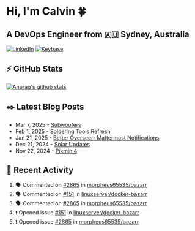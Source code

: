 # Hi, I'm Calvin 🍀
## A DevOps Engineer from 🇦🇺 Sydney, Australia</h3>

[![LinkedIn](https://img.shields.io/badge/-c–bui-0077B5?style=flat-square&labelColor=0077B5&logo=LinkedIn&logoColor=white)](https://www.linkedin.com/in/c-bui/)
[![Keybase](https://img.shields.io/badge/-calvinbui-ff6f21?style=flat-square&labelColor=ff6f21&logo=Keybase&logoColor=white)](https://keybase.io/calvinbui)

<!-- https://github.com/rishavanand/github-profilinator -->
## ⚡ GitHub Stats
[![Anurag's github stats](https://github-readme-stats.vercel.app/api?username=calvinbui&count_private=true&hide_title=true)](https://github.com/anuraghazra/github-readme-stats)

<!-- https://github.com/gautamkrishnar/blog-post-workflow -->
## ✒️ Latest Blog Posts

<!-- BLOG-POST-LIST:START -->
- Mar 7, 2025 - [Subwoofers](https://calvin.me/subwoofers)
- Feb 1, 2025 - [Soldering Tools Refresh](https://calvin.me/soldering-tools-refresh)
- Jan 21, 2025 - [Better Overseerr Mattermost Notifications](https://calvin.me/better-overseerr-mattermost-notification)
- Dec 21, 2024 - [Solar Updates](https://calvin.me/solar-updates)
- Nov 22, 2024 - [Pikmin 4](https://calvin.me/pikmin-4)

<!-- BLOG-POST-LIST:END -->

## 🏃‍ Recent Activity

<!--START_SECTION:activity-->
1. 🗣 Commented on [#2865](https://github.com/morpheus65535/bazarr/issues/2865#issuecomment-2708942644) in [morpheus65535/bazarr](https://github.com/morpheus65535/bazarr)
2. 🗣 Commented on [#151](https://github.com/linuxserver/docker-bazarr/issues/151#issuecomment-2708185732) in [linuxserver/docker-bazarr](https://github.com/linuxserver/docker-bazarr)
3. 🗣 Commented on [#2865](https://github.com/morpheus65535/bazarr/issues/2865#issuecomment-2708184580) in [morpheus65535/bazarr](https://github.com/morpheus65535/bazarr)
4. ❗ Opened issue [#151](https://github.com/linuxserver/docker-bazarr/issues/151) in [linuxserver/docker-bazarr](https://github.com/linuxserver/docker-bazarr)
5. ❗ Opened issue [#2865](https://github.com/morpheus65535/bazarr/issues/2865) in [morpheus65535/bazarr](https://github.com/morpheus65535/bazarr)
<!--END_SECTION:activity-->
